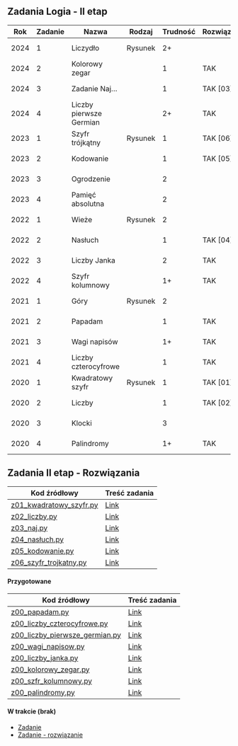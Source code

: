 ## Zadania Logia - II etap

| Rok  | Zadanie | Nazwa                     | Rodzaj   | Trudność | Rozwiązane? | Link                           | UWAGI |
|------|---------|---------------------------|----------|----------|-------------|--------------------------------|-------|
| 2024 | 1       | Liczydło                  | Rysunek  | 2+       |             | [Zadanie 1/2024](Zadania-Logia/e2/2024/z1.pdf) |       |
| 2024 | 2       | Kolorowy zegar            |          | 1        | TAK         | [Zadanie 2/2024](Zadania-Logia/e2/2024/z2_kolorowy_zegar.pdf)     |       |
| 2024 | 3       | Zadanie Naj…              |          | 1        | TAK [03]    | [Zadanie 3/2024](Zadania-Logia/e2/2024/z3_naj.pdf) |       |
| 2024 | 4       | Liczby pierwsze Germian   |          | 2+       | TAK         | [Zadanie 4/2024](Zadania-Logia/e2/2024/z4_liczby_pierwsze_germian.pdf) |       |
| 2023 | 1       | Szyfr trójkątny           | Rysunek  | 1        | TAK [06]    | [Zadanie 1/2023](Zadania-Logia/e2/2023/z1_szyfr_trojkatny.pdf) |       |
| 2023 | 2       | Kodowanie                 |          | 1        | TAK [05]    | [Zadanie 2/2023](Zadania-Logia/e2/2023/z2_kodowanie.pdf) |       |
| 2023 | 3       | Ogrodzenie                |          | 2        |             | [Zadanie 3/2023](Zadania-Logia/e2/2023/z3.pdf) |       |
| 2023 | 4       | Pamięć absolutna          |          | 2        |             | [Zadanie 4/2023](Zadania-Logia/e2/2023/z4.pdf) |       |
| 2022 | 1       | Wieże                     | Rysunek  | 2        |             | [Zadanie 1/2022](Zadania-Logia/e2/2022/z1.pdf) |       |
| 2022 | 2       | Nasłuch                   |          | 1        | TAK [04]    | [Zadanie 2/2022](Zadania-Logia/e2/2022/z2_nasluch.pdf) |       |
| 2022 | 3       | Liczby Janka              |          | 2        | TAK         | [Zadanie 3/2022](Zadania-Logia/e2/2022/z3_liczby_janka.pdf) |       |
| 2022 | 4       | Szyfr kolumnowy           |          | 1+       | TAK         | [Zadanie 4/2022](Zadania-Logia/e2/2022/z4_szfr_kolumnowy.pdf)             |       |
| 2021 | 1       | Góry                      | Rysunek  | 2        |             | [Zadanie 1/2021](Zadania-Logia/e2/2021/z1.pdf) |       |
| 2021 | 2       | Papadam                   |          | 1        | TAK         | [Zadanie 2/2021](Zadania-Logia/e2/2021/z2.pdf) |       |
| 2021 | 3       | Wagi napisów              |          | 1+       | TAK         | [Zadanie 3/2021](Zadania-Logia/e2/2021/z3_wagi_napisow.pdf) |       |
| 2021 | 4       | Liczby czterocyfrowe      |          | 1        | TAK         | [Zadanie 4/2021](Zadania-Logia/e2/2021/z4_liczby_czterocyfrowe.pdf) |       |
| 2020 | 1       | Kwadratowy szyfr          | Rysunek  | 1        | TAK [01]    | [Zadanie 1/2020](Zadania-Logia/e2/2020/z1_kwadratowy_szyfr.pdf) |       |
| 2020 | 2       | Liczby                    |          | 1        | TAK [02]    | [Zadanie 2/2020](Zadania-Logia/e2/2020/z2_liczby.pdf) |       |
| 2020 | 3       | Klocki                    |          | 3        |             | [Zadanie 3/2020](Zadania-Logia/e2/2020/z3.pdf) |       |
| 2020 | 4       | Palindromy                |          | 1+       | TAK         | [Zadanie 4/2020](Zadania-Logia/e2/2020/z4_palindromy.pdf)     |       |


## Zadania II etap - Rozwiązania  
| Kod źródłowy                                                      | Treść zadania |
|-------------------------------------------------------------------|---------------|
| [z01_kwadratowy_szyfr.py](../Rozwiazania/z01_kwadratowy_szyfr.py) | [Link](Zadania-Logia/e2/2020/z1_kwadratowy_szyfr.pdf)      |
| [z02_liczby.py](../Rozwiazania/z02_liczby.py)                     | [Link](Zadania-Logia/e2/2020/z2_liczby.pdf)      |
| [z03_naj.py](../Rozwiazania/z03_naj.py)                           | [Link](Zadania-Logia/e2/2024/z3_naj.pdf)      |
| [z04_nasłuch.py](../Rozwiazania/z04_nasłuch.py)                   | [Link](Zadania-Logia/e2/2022/z2_nasluch.pdf)      |
| [z05_kodowanie.py](../Rozwiazania/z05_kodowanie.py)               | [Link](Zadania-Logia/e2/2023/z2_kodowanie.pdf)      |
| [z06_szyfr_trojkatny.py](../Rozwiazania/z06_szyfr_trojkatny.py)   | [Link](Zadania-Logia/e2/2023/z1_szyfr_trojkatny.pdf) |

#### Przygotowane

| Kod źródłowy                                                                 | Treść zadania                                     |
|------------------------------------------------------------------------------|---------------------------------------------------|
| [z00_papadam.py](../Rozwiazania/z00_papadam.py)                              | [Link](Zadania-Logia/e2/2021/z2_papadam.pdf)                    |
| [z00_liczby_czterocyfrowe.py](../Rozwiazania/z00_liczby_czterocyfrowe.py)    | [Link](Zadania-Logia/e2/2021/z4_liczby_czterocyfrowe.pdf)       |
| [z00_liczby_pierwsze_germian.py](../Rozwiazania/z00_liczby_pierwsze_germian.py) | [Link](Zadania-Logia/e2/2024/z4_liczby_pierwsze_germian.pdf)    |
| [z00_wagi_napisow.py](Rozwiazania/z00_wagi_napisow.py)                       | [Link](Zadania-Logia/e2/2021/z3_wagi_napisow.pdf)    |
| [z00_liczby_janka.py](../Rozwiazania/z00_liczby_janka.py)                    | [Link](Zadania-Logia/e2/2022/z3_liczby_janka.pdf)               |
| [z00_kolorowy_zegar.py](../Rozwiazania/z00_kolorowy_zegar.py)                | [Link](Zadania-Logia/e2/2024/z2_kolorowy_zegar.pdf)             | 
| [z00_szfr_kolumnowy.py](../Rozwiazania/z00_szfr_kolumnowy.py)                | [Link](Zadania-Logia/e2/2022/z4_szfr_kolumnowy.pdf)             |
| [z00_palindromy.py](../Rozwiazania/z00_palindromy.py)                        | [Link](Zadania-Logia/e2/2020/z4_palindromy.pdf)                 | 


#### W trakcie (brak)
- [Zadanie](Zadania-Logia/e2/.pdf)    
- [Zadanie - rozwiązanie](../Rozwiazania/.py)



